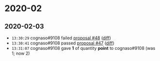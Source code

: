 # 2020-02

## 2020-02-03

* `13:30:29` cognaso#9108 failed [proposal #48](../proposals.md#48) ([diff](https://github.com/Quonauts/Quonauts-6/commit/0f5f87353a3b2d5e3455b2dd97c2ec82378347fa))
* `13:30:41` cognaso#9108 passed [proposal #47](../proposals.md#47) ([diff](https://github.com/Quonauts/Quonauts-6/commit/d3f8c361acb0fbb43b581f73f1ca6914a1af0058))
* `13:31:07` cognaso#9108 gave **1** of quantity **point** to cognaso#9108 (was 1; now 2)
